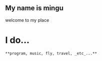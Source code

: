 ## My name is mingu

welcome to my place

# I do...
```markdown
**program, music, fly, travel, _etc_...**
```
